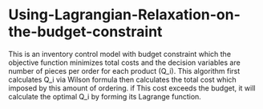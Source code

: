 # Using-Lagrangian-Relaxation-on-the-budget-constraint
This is an inventory control model with budget constraint which the objective function minimizes total costs and the decision variables are number of pieces per order for each product (Q_i). This algorithm first calculates Q_i via Wilson formula then calculates the total cost which imposed by this amount of ordering. if This cost exceeds the budget, it will calculate the optimal Q_i by forming its Lagrange function.
